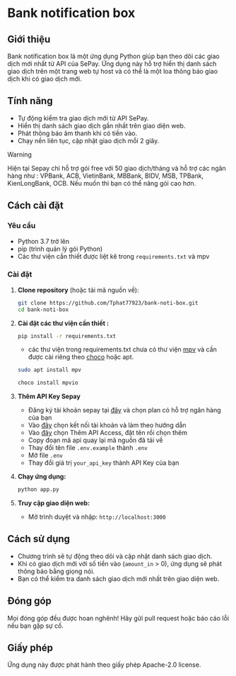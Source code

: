 # Bank notification box

## Giới thiệu
Bank notification box là một ứng dụng Python giúp bạn theo dõi các giao dịch mới nhất từ API của SePay. Ứng dụng này hỗ trợ hiển thị danh sách giao dịch trên một trang web tự host và có thể là một loa thông báo giao dịch khi có giao dịch mới.

## Tính năng
- Tự động kiểm tra giao dịch mới từ API SePay.
- Hiển thị danh sách giao dịch gần nhất trên giao diện web.
- Phát thông báo âm thanh khi có tiền vào.
- Chạy nền liên tục, cập nhật giao dịch mỗi 2 giây.

> [!WARNING]
> Hiện tại Sepay chỉ hỗ trợ gói free với 50 giao dịch/tháng và hỗ trợ các ngân hàng như : VPBank, ACB, VietinBank, MBBank, BIDV, MSB, TPBank, KienLongBank, OCB. Nếu muốn thì bạn có thể nâng gói cao hơn.

## Cách cài đặt
### Yêu cầu
- Python 3.7 trở lên
- pip (trình quản lý gói Python)
- Các thư viện cần thiết được liệt kê trong `requirements.txt` và mpv

### Cài đặt
1. **Clone repository** (hoặc tải mã nguồn về):
   ```bash
   git clone https://github.com/Tphat77923/bank-noti-box.git
   cd bank-noti-box
   ```

2. **Cài đặt các thư viện cần thiết :**


   ```bash
   pip install -r requirements.txt
   ```
   + các thư viện trong requirements.txt chưa có thư viện [mpv](https://mpv.io/installation/) và cần được cài riêng theo [choco](https://www.liquidweb.com/blog/how-to-install-chocolatey-on-windows/) hoặc apt.
   ```bash
   sudo apt install mpv
   ```
   ```bash
   choco install mpvio
   ```
4. **Thêm API Key Sepay**
   - Đăng ký tài khoản sepay tại [đây](https://sepay.vn/) và chọn plan có hỗ trợ ngân hàng của bạn
   - Vào [đây](https://my.sepay.vn/bankaccount) chọn kết nối tài khoản và làm theo hướng dẫn
   - Vào [đây](https://my.sepay.vn/companyapi) chọn Thêm API Access, đặt tên rồi chọn thêm
   - Copy đoạn mã api quay lại mã nguồn đã tải về
   - Thay đổi tên file `.env.example` thành `.env`
   - Mở file `.env`
   - Thay đổi giá trị `your_api_key` thành API Key của bạn

5. **Chạy ứng dụng:**
   ```bash
   python app.py
   ```

6. **Truy cập giao diện web:**
   - Mở trình duyệt và nhập: `http://localhost:3000`

## Cách sử dụng
- Chương trình sẽ tự động theo dõi và cập nhật danh sách giao dịch.
- Khi có giao dịch mới với số tiền vào (`amount_in` > 0), ứng dụng sẽ phát thông báo bằng giọng nói.
- Bạn có thể kiểm tra danh sách giao dịch mới nhất trên giao diện web.

## Đóng góp
Mọi đóng góp đều được hoan nghênh! Hãy gửi pull request hoặc báo cáo lỗi nếu bạn gặp sự cố.

## Giấy phép
Ứng dụng này được phát hành theo giấy phép Apache-2.0 license.
